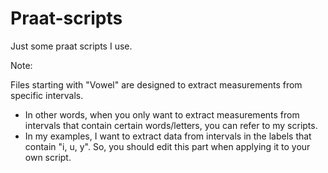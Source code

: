 # Praat-scripts
Just some praat scripts I use.

Note: 

Files starting with "Vowel" are designed to extract measurements from specific intervals.
* In other words, when you only want to extract measurements from intervals that contain certain words/letters, you can refer to my scripts.
* In my examples, I want to extract data from intervals in the labels that contain "i, u, y". So, you should edit this part when applying it to your own script. 
